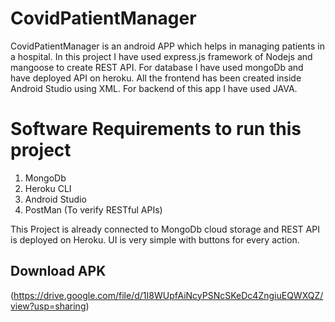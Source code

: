 
# CovidPatientManager
CovidPatientManager is an android APP which helps in managing patients in a hospital.
In this project I have used express.js framework of Nodejs and mangoose to create REST API. For database I have used mongoDb and have deployed API on heroku.
All the frontend has been created inside Android Studio using XML. For backend of this app I have used JAVA.

# Software Requirements to run this project
1) MongoDb 
2) Heroku CLI
3) Android Studio
4) PostMan (To verify RESTful APIs)

This Project is already connected to MongoDb cloud storage and REST API is deployed on Heroku. UI is very simple with buttons for every action.






## Download APK
(https://drive.google.com/file/d/1I8WUpfAiNcyPSNcSKeDc4ZngiuEQWXQZ/view?usp=sharing)
